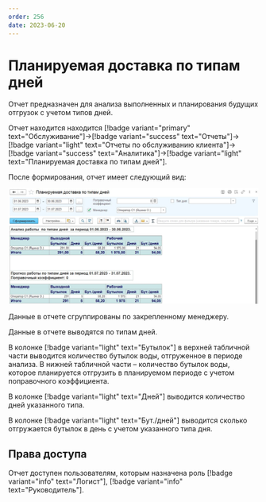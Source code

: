 ```yaml
---
order: 256
date: 2023-06-20
---
```

# Планируемая доставка по типам дней

Отчет предназначен для анализа выполненных и планирования будущих отгрузок с учетом типов дней.

Отчет находится находится [!badge variant="primary" text="Обслуживание"]->[!badge variant="success" text="Отчеты"]->[!badge variant="light" text="Отчеты по обслуживанию клиента"]->[!badge variant="success" text="Аналитика"]->[!badge variant="light" text="Планируемая доставка по типам дней"].

После формирования, отчет имеет следующий вид:

![Планируемая доставка по типам дней](/images/Отчет_планируема_доставка_по_типу_дней.jpg)

Данные в отчете сгруппированы по закрепленному менеджеру.

Данные в отчете выводятся по типам дней. 

В колонке [!badge variant="light" text="Бутылок"] в верхней табличной части выводится количество бутылок воды, отгруженное в периоде анализа. В нижней табличной части – количество бутылок воды, которое планируется отгрузить в планируемом периоде с учетом поправочного коэффициента.

В колонке [!badge variant="light" text="Дней"] выводится количество дней указанного типа.

В колонке [!badge variant="light" text="Бут./дней"] выводится сколько отгружается бутылок в день с учетом указанного типа дня.

## Права доступа

Отчет доступен пользователям, которым назначена роль [!badge variant="info" text="Логист"], [!badge variant="info" text="Руководитель"].